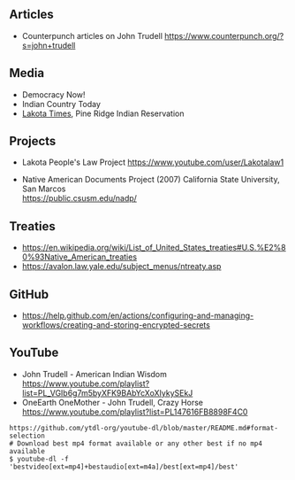 Articles
--------

* Counterpunch articles on John Trudell
  https://www.counterpunch.org/?s=john+trudell


Media
-----

* Democracy Now!
* Indian Country Today
* [Lakota Times](https://www.lakotatimes.com/), Pine Ridge Indian Reservation

Projects
--------

* Lakota People's Law Project
  https://www.youtube.com/user/Lakotalaw1

* Native American Documents Project (2007)
  California State University, San Marcos  
  https://public.csusm.edu/nadp/


Treaties
--------

* https://en.wikipedia.org/wiki/List_of_United_States_treaties#U.S.%E2%80%93Native_American_treaties
* https://avalon.law.yale.edu/subject_menus/ntreaty.asp


GitHub
------

* https://help.github.com/en/actions/configuring-and-managing-workflows/creating-and-storing-encrypted-secrets


YouTube
-------

* John Trudell - American Indian Wisdom
  https://www.youtube.com/playlist?list=PL_VGIb6g7m5byXFK9BAbYcXoXIykySEkJ
* OneEarth OneMother - John Trudell, Crazy Horse
  https://www.youtube.com/playlist?list=PL147616FB8898F4C0

```
https://github.com/ytdl-org/youtube-dl/blob/master/README.md#format-selection
# Download best mp4 format available or any other best if no mp4 available
$ youtube-dl -f 'bestvideo[ext=mp4]+bestaudio[ext=m4a]/best[ext=mp4]/best'
```
